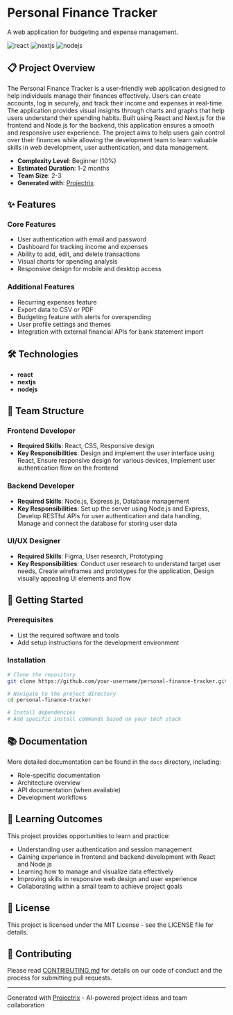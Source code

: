 # Personal Finance Tracker

A web application for budgeting and expense management.

![react](https://img.shields.io/badge/-react-05122A?style=flat&logo=react) ![nextjs](https://img.shields.io/badge/-nextjs-05122A?style=flat&logo=nextjs) ![nodejs](https://img.shields.io/badge/-nodejs-05122A?style=flat&logo=nodejs)

## 📋 Project Overview

The Personal Finance Tracker is a user-friendly web application designed to help individuals manage their finances effectively. Users can create accounts, log in securely, and track their income and expenses in real-time. The application provides visual insights through charts and graphs that help users understand their spending habits. Built using React and Next.js for the frontend and Node.js for the backend, this application ensures a smooth and responsive user experience. The project aims to help users gain control over their finances while allowing the development team to learn valuable skills in web development, user authentication, and data management.

- **Complexity Level**: Beginner (10%)
- **Estimated Duration**: 1-2 months
- **Team Size**: 2-3
- **Generated with**: [Projectrix](https://projectrix.vercel.app)

## ✨ Features

### Core Features
- User authentication with email and password
- Dashboard for tracking income and expenses
- Ability to add, edit, and delete transactions
- Visual charts for spending analysis
- Responsive design for mobile and desktop access

### Additional Features
- Recurring expenses feature
- Export data to CSV or PDF
- Budgeting feature with alerts for overspending
- User profile settings and themes
- Integration with external financial APIs for bank statement import

## 🛠️ Technologies

- **react**
- **nextjs**
- **nodejs**

## 👥 Team Structure

### Frontend Developer
- **Required Skills**: React, CSS, Responsive design
- **Key Responsibilities**: Design and implement the user interface using React, Ensure responsive design for various devices, Implement user authentication flow on the frontend

### Backend Developer
- **Required Skills**: Node.js, Express.js, Database management
- **Key Responsibilities**: Set up the server using Node.js and Express, Develop RESTful APIs for user authentication and data handling, Manage and connect the database for storing user data

### UI/UX Designer
- **Required Skills**: Figma, User research, Prototyping
- **Key Responsibilities**: Conduct user research to understand target user needs, Create wireframes and prototypes for the application, Design visually appealing UI elements and flow


## 🚀 Getting Started

### Prerequisites

- List the required software and tools
- Add setup instructions for the development environment

### Installation

```bash
# Clone the repository
git clone https://github.com/your-username/personal-finance-tracker.git

# Navigate to the project directory
cd personal-finance-tracker

# Install dependencies
# Add specific install commands based on your tech stack
```

## 📚 Documentation

More detailed documentation can be found in the `docs` directory, including:

- Role-specific documentation
- Architecture overview
- API documentation (when available)
- Development workflows

## 🌱 Learning Outcomes

This project provides opportunities to learn and practice:

- Understanding user authentication and session management
- Gaining experience in frontend and backend development with React and Node.js
- Learning how to manage and visualize data effectively
- Improving skills in responsive web design and user experience
- Collaborating within a small team to achieve project goals

## 📝 License

This project is licensed under the MIT License - see the LICENSE file for details.

## 🤝 Contributing

Please read [CONTRIBUTING.md](CONTRIBUTING.md) for details on our code of conduct and the process for submitting pull requests.

---

Generated with [Projectrix](https://projectrix.vercel.app) - AI-powered project ideas and team collaboration
